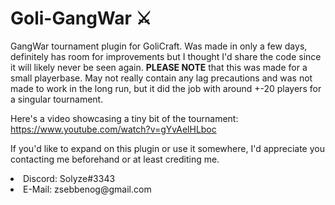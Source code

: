 # Goli-GangWar ⚔️
GangWar tournament plugin for GoliCraft. Was made in only a few days, definitely has room for improvements but I thought I'd share the code since it will likely never be seen again. **PLEASE NOTE** that this was made for a small playerbase. May not really contain any lag precautions and was not made to work in the long run, but it did the job with around +-20 players for a singular tournament.

Here's a video showcasing a tiny bit of the tournament:<br>
https://www.youtube.com/watch?v=gYvAelHLboc<br>

If you'd like to expand on this plugin or use it somewhere, I'd appreciate you contacting me beforehand or at least crediting me.<br>
<li> Discord: Solyze#3343<br>
<li> E-Mail: zsebbenog@gmail.com<br>
